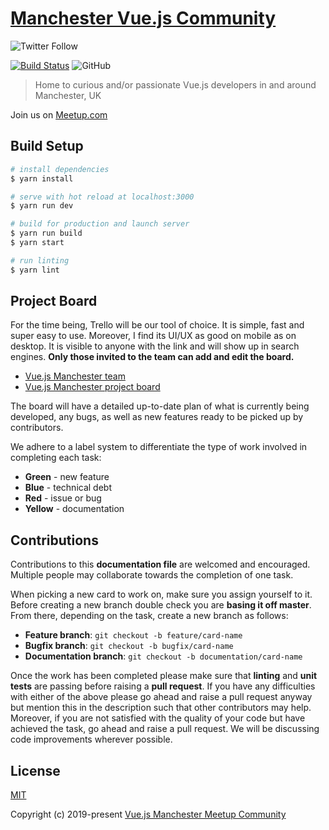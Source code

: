 # [Manchester Vue.js Community](https://www.vuejsmcr.dev/)
![Twitter Follow](https://img.shields.io/twitter/follow/vuejsmcr.svg?style=social)

[![Build Status](https://travis-ci.com/Emanuell-Dan/manchester-vuejs.svg?branch=master)](https://travis-ci.com/Emanuell-Dan/manchester-vuejs)
![GitHub](https://img.shields.io/github/license/Emanuell-Dan/manchester-vuejs.svg)

> Home to curious and/or passionate Vue.js developers in and around Manchester, UK

Join us on [Meetup.com](https://www.meetup.com/VueJS-Manchester/) 

## Build Setup

``` bash
# install dependencies
$ yarn install

# serve with hot reload at localhost:3000
$ yarn run dev

# build for production and launch server
$ yarn run build
$ yarn start

# run linting
$ yarn lint
```

## Project Board

For the time being, Trello will be our tool of choice. It is simple, fast and super easy to use. Moreover, I find its UI/UX as good on mobile as on desktop. It is visible to anyone with the link and will show up in search engines. **Only those invited to the team can add and edit the board.**
  * [Vue.js Manchester team](https://trello.com/vuejsmanchester "Vue.js Manchester team")
  * [Vue.js Manchester project board](https://trello.com/b/O5fmUjJB/project-board "Vue.js Manchester project board")

The board will have a detailed up-to-date plan of what is currently being developed, any bugs, as well as new features ready to be picked up by contributors.

We adhere to a label system to differentiate the type of work involved in completing each task:

  * **Green** - new feature
  * **Blue** - technical debt
  * **Red** - issue or bug
  * **Yellow** - documentation

## Contributions

Contributions to this **documentation file** are welcomed and encouraged. Multiple people may collaborate towards the completion of one task.

When picking a new card to work on, make sure you assign yourself to it. Before creating a new branch double check you are **basing it off master**. From there, depending on the task, create a new branch as follows:

  * **Feature branch**: `git checkout -b feature/card-name`
  * **Bugfix branch**: `git checkout -b bugfix/card-name`
  * **Documentation branch**: `git checkout -b documentation/card-name`

Once the work has been completed please make sure that **linting** and **unit tests** are passing before raising a **pull request**. If you have any difficulties with either of the above please go ahead and raise a pull request anyway but mention this in the description such that other contributors may help. Moreover, if you are not satisfied with the quality of your code but have achieved the task, go ahead and raise a pull request. We will be discussing code improvements wherever possible.

## License

[MIT](https://opensource.org/licenses/MIT)

Copyright (c) 2019-present [Vue.js Manchester Meetup Community](https://www.vuejsmcr.dev/)
